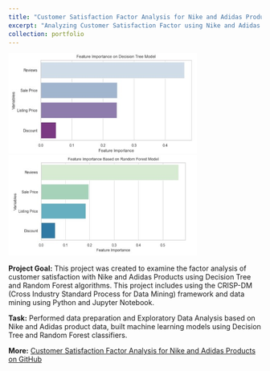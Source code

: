 ```yaml
---
title: "Customer Satisfaction Factor Analysis for Nike and Adidas Products"
excerpt: "Analyzing Customer Satisfaction Factor using Nike and Adidas Product Data with Python scikit-learn package.<br><br><img src='/images/pf3.jpg' style= 'width:auto; height:200px'> <img src='/images/pf3.1.jpg' style= 'width:auto; height:200px'>"
collection: portfolio
---
```


<img src='/images/pf3.2.jpg' style= 'width:375px; height:200px'> <img src='/images/pf3.3.jpg' style= 'width:375px; height:200px'>

**Project Goal:** This project was created to examine the factor analysis of customer satisfaction with Nike and Adidas Products using Decision Tree and Random Forest algorithms. This project includes using the CRISP-DM (Cross Industry Standard Process for Data Mining) framework and data mining using Python and Jupyter Notebook.

**Task:** Performed data preparation and Exploratory Data Analysis based on Nike and Adidas product data, built machine learning models using Decision Tree and Random Forest classifiers.

**More:** [Customer Satisfaction Factor Analysis for Nike and Adidas Products on GitHub](https://github.com/antonettekelly/Customer-Satisfaction-Factor-Analysis-Python)
